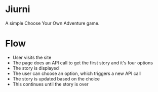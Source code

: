 # Jiurni
A simple Choose Your Own Adventure game.

# Flow
- User visits the site
- The page does an API call to get the first story and it's four options
- The story is displayed
- The user can choose an option, which triggers a new API call
- The story is updated based on the choice
- This continues until the story is over
